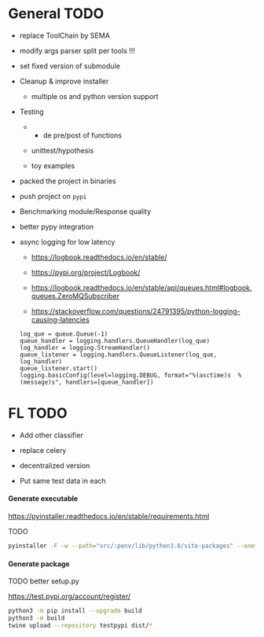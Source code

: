 # General TODO 

* replace ToolChain by SEMA

* modify args parser split per tools  !!!

* set fixed version of submodule

* Cleanup & improve installer

    * multiple os and python version support

* Testing

    * + de pre/post of functions

    * unittest/hypothesis

    * toy examples

* packed the project in binaries

* push project on `pypi`

* Benchmarking module/Response quality

* better pypy integration

* async logging for low latency

    * https://logbook.readthedocs.io/en/stable/

    * https://pypi.org/project/Logbook/

    * https://logbook.readthedocs.io/en/stable/api/queues.html#logbook.queues.ZeroMQSubscriber

    * https://stackoverflow.com/questions/24791395/python-logging-causing-latencies

    ```
    log_que = queue.Queue(-1)
    queue_handler = logging.handlers.QueueHandler(log_que)
    log_handler = logging.StreamHandler()
    queue_listener = logging.handlers.QueueListener(log_que, log_handler)
    queue_listener.start()
    logging.basicConfig(level=logging.DEBUG, format="%(asctime)s  %(message)s", handlers=[queue_handler])
    ```

# FL TODO 

* Add other classifier

* replace celery

* decentralized version

* Put same test data in each 

#### Generate executable

https://pyinstaller.readthedocs.io/en/stable/requirements.html

TODO

```bash
pyinstaller -F -w --path="src/:penv/lib/python3.8/site-packages" --onefile src/ToolChain.py
```

#### Generate package

TODO better setup.py

https://test.pypi.org/account/register/

```bash
python3 -m pip install --upgrade build
python3 -m build
twine upload --repository testpypi dist/*
```

